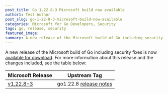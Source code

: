 ```yaml
---
post_title: Go 1.22.8-3 Microsoft build now available
author1: Test Author
post_slug: go-1-22-8-3-microsoft-build-now-available
categories: Microsoft for Go Developers, Security
tags: go, release, security
featured_image:
summary: A new release of the Microsoft build of Go including security fixes is now available for download.
---
```


A new release of the Microsoft build of Go including security fixes is now [available for download](https://github.com/microsoft/go#download-and-install).
For more information about this release and the changes included, see the table below:

| Microsoft Release | Upstream Tag |
|-------------------|--------------|
| [v1.22.8-3](https://github.com/microsoft/go/releases/tag/v1.22.8-3) | go1.22.8 [release notes](https://go.dev/doc/devel/release#go1.22.8) |
